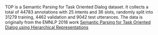 TOP is a Semantic Parsing for Task Oriented Dialog dataset. It collects a total of 44783 annotations with
25 intents and 36 slots, randomly split into 31279
training, 4462 validation and 9042 test utterances. The data is originally from the EMNLP 2018 work [Semantic Parsing for Task Oriented Dialog
using Hierarchical Representations](https://aclanthology.org/D18-1300.pdf)